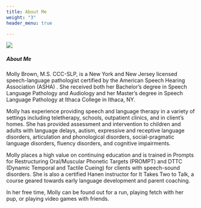 ```yaml
---
title: About Me
weight: "3"
header_menu: true

---
```

![](/uploads/webstie2-1.jpg)

##### About Me

Molly Brown, M.S. CCC-SLP, is a New York and New Jersey licensed speech-language pathologist certified by the American Speech Hearing Association (ASHA) . She received both her Bachelor’s degree in Speech Language Pathology and Audiology and her Master’s degree in Speech Language Pathology at Ithaca College in Ithaca, NY.

Molly has experience providing speech and language therapy in a variety of settings including teletherapy, schools, outpatient clinics, and in client’s homes. She has provided assessment and intervention to children and adults with language delays, autism, expressive and receptive language disorders, articulation and phonological disorders, social-pragmatic language disorders, fluency disorders, and cognitive impairments.

Molly places a high value on continuing education and is trained in Prompts for Restructuring Oral/Muscular Phonetic Targets (PROMPT) and DTTC (Dynamic Temporal and Tactile Cueing) for clients with speech-sound disorders. She is also a certified Hanen instructor for It Takes Two to Talk, a course geared towards early language development and parent coaching.

In her free time, Molly can be found out for a run, playing fetch with her pup, or playing video games with friends.